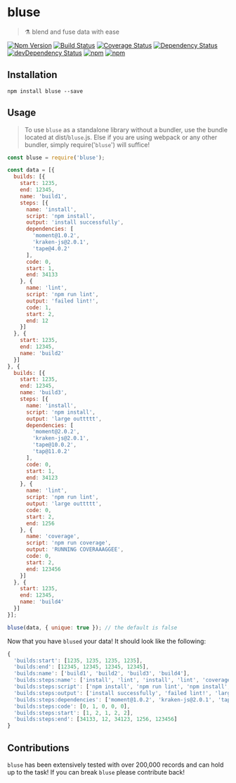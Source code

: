 # bluse

> ⚗️ blend and fuse data with ease

[![Npm Version](https://img.shields.io/npm/v/bluse.svg)](https://www.npmjs.com/package/bluse)
[![Build Status](https://travis-ci.org/gabrielcsapo/bluse.svg?branch=master)](https://travis-ci.org/gabrielcsapo/bluse)
[![Coverage Status](https://lcov-server.gabrielcsapo.com/badge/github%2Ecom/gabrielcsapo/bluse.svg)](https://lcov-server.gabrielcsapo.com/coverage/github%2Ecom/gabrielcsapo/bluse)
[![Dependency Status](https://starbuck.gabrielcsapo.com/badge/github/gabrielcsapo/bluse/status.svg)](https://starbuck.gabrielcsapo.com/github/gabrielcsapo/bluse)
[![devDependency Status](https://starbuck.gabrielcsapo.com/badge/github/gabrielcsapo/bluse/dev-status.svg)](https://starbuck.gabrielcsapo.com/github/gabrielcsapo/bluse#info=devDependencies)
[![npm](https://img.shields.io/npm/dt/bluse.svg)](https://github.com/gabrielcsapo/bluse)
[![npm](https://img.shields.io/npm/dm/bluse.svg)](https://github.com/gabrielcsapo/bluse)

## Installation

```
npm install bluse --save
```

## Usage

> To use `bluse` as a standalone library without a bundler, use the bundle located at dist/`bluse`.js. Else if you are using webpack or any other bundler, simply require('`bluse`') will suffice!

```javascript
const bluse = require('bluse');

const data = [{
  builds: [{
    start: 1235,
    end: 12345,
    name: 'build1',
    steps: [{
      name: 'install',
      script: 'npm install',
      output: 'install successfully',
      dependencies: [
        'moment@1.0.2',
        'kraken-js@2.0.1',
        'tape@4.0.2'
      ],
      code: 0,
      start: 1,
      end: 34133
    }, {
      name: 'lint',
      script: 'npm run lint',
      output: 'failed lint!',
      code: 1,
      start: 2,
      end: 12
    }]
  }, {
    start: 1235,
    end: 12345,
    name: 'build2'
  }]
}, {
  builds: [{
    start: 1235,
    end: 12345,
    name: 'build3',
    steps: [{
      name: 'install',
      script: 'npm install',
      output: 'large outtttt',
      dependencies: [
        'moment@2.0.2',
        'kraken-js@2.0.1',
        'tape@10.0.2',
        'tap@11.0.2'
      ],
      code: 0,
      start: 1,
      end: 34123
    }, {
      name: 'lint',
      script: 'npm run lint',
      output: 'large outtttt',
      code: 0,
      start: 2,
      end: 1256
    }, {
      name: 'coverage',
      script: 'npm run coverage',
      output: 'RUNNING COVERAAAGGEE',
      code: 0,
      start: 2,
      end: 123456
    }]
  }, {
    start: 1235,
    end: 12345,
    name: 'build4'
  }]
}];

bluse(data, { unique: true }); // the default is false
```

Now that you have `blused` your data! It should look like the following:

```javascript
{
  'builds:start': [1235, 1235, 1235, 1235],
  'builds:end': [12345, 12345, 12345, 12345],
  'builds:name': ['build1', 'build2', 'build3', 'build4'],
  'builds:steps:name': ['install', 'lint', 'install', 'lint', 'coverage'],
  'builds:steps:script': ['npm install', 'npm run lint', 'npm install', 'npm run lint', 'npm run coverage'],
  'builds:steps:output': ['install successfully', 'failed lint!', 'large outtttt', 'large outtttt', 'RUNNING COVERAAAGGEE'],
  'builds:steps:dependencies': ['moment@1.0.2', 'kraken-js@2.0.1', 'tape@4.0.2', 'moment@2.0.2', 'kraken-js@2.0.1', 'tape@10.0.2', 'tap@11.0.2'],
  'builds:steps:code': [0, 1, 0, 0, 0],
  'builds:steps:start': [1, 2, 1, 2, 2],
  'builds:steps:end': [34133, 12, 34123, 1256, 123456]
}
```

## Contributions

`bluse` has been extensively tested with over 200,000 records and can hold up to the task! If you can break `bluse` please contribute back!
